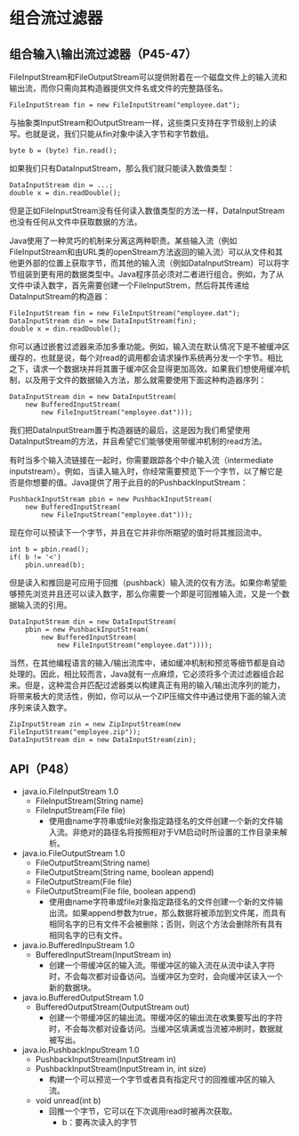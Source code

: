 # 组合流过滤器

## 组合输入\输出流过滤器（P45-47）

FileInputStream和FileOutputStream可以提供附着在一个磁盘文件上的输入流和输出流，而你只需向其构造器提供文件名或文件的完整路径名。

```text
FileInputStream fin = new FileInputStream("employee.dat");
```

与抽象类InputStream和OutputStream一样，这些类只支持在字节级别上的读写。也就是说，我们只能从fin对象中读入字节和字节数组。

```text
byte b = (byte) fin.read();
```

如果我们只有DataInputStream，那么我们就只能读入数值类型：

```text
DataInputStream din = ...;
double x = din.readDouble();
```

但是正如FileInputStream没有任何读入数值类型的方法一样，DataInputStream也没有任何从文件中获取数据的方法。

Java使用了一种灵巧的机制来分离这两种职责。某些输入流（例如FileInputStream和由URL类的openStream方法返回的输入流）可以从文件和其他更外部的位置上获取字节，而其他的输入流（例如DataInputStream）可以将字节组装到更有用的数据类型中。Java程序员必须对二者进行组合。例如，为了从文件中读入数字，首先需要创建一个FileInputStrem，然后将其传递给DataInputStream的构造器：

```text
FileInputStream fin = new FileInputStream("employee.dat");
DataInputStream din = new DataInputStream(fin);
double x = din.readDouble();
```

你可以通过嵌套过滤器来添加多重功能。例如，输入流在默认情况下是不被缓冲区缓存的，也就是说，每个对read的调用都会请求操作系统再分发一个字节。相比之下，请求一个数据块并将其置于缓冲区会显得更加高效。如果我们想使用缓冲机制，以及用于文件的数据输入方法，那么就需要使用下面这种构造器序列：

```text
DataInputStream din = new DataInputStream(
    new BufferedInputStream(
        new FileInputStream("employee.dat")));
```

我们把DataInputStream置于构造器链的最后，这是因为我们希望使用DataInputStream的方法，并且希望它们能够使用带缓冲机制的read方法。

有时当多个输入流链接在一起时，你需要跟踪各个中介输入流（intermediate inputstream）。例如，当读入输入时，你经常需要预览下一个字节，以了解它是否是你想要的值。Java提供了用于此目的的PushbackInputStream：

```text
PushbackInputStream pbin = new PushbackInputStream(
    new BufferedInputStream(
        new FileInputStream("employee.dat")));
```

现在你可以预读下一个字节，并且在它并非你所期望的值时将其推回流中。

```text
int b = pbin.read();
if( b != '<')
    pbin.unread(b);
```

但是读入和推回是可应用于回推（pushback）输入流的仅有方法。如果你希望能够预先浏览并且还可以读入数字，那么你需要一个即是可回推输入流，又是一个数据输入流的引用。

```text
DataInputStream din = new DataInputStream(
    pbin = new PushbackInputStream(
        new BufferedInputStream(
            new FileInputStream("employee.dat"))));
```

当然，在其他编程语言的输入/输出流库中，诸如缓冲机制和预览等细节都是自动处理的。因此，相比较而言，Java就有一点麻烦，它必须将多个流过滤器组合起来。但是，这种混合并匹配过滤器类以构建真正有用的输入/输出流序列的能力，将带来极大的灵活性，例如，你可以从一个ZIP压缩文件中通过使用下面的输入流序列来读入数字。

```text
ZipInputStream zin = new ZipInputStream(new FileInputStream("employee.zip"));
DataInputStream din = new DataInputStream(zin);
```

## API（P48）

* java.io.FileInputStream 1.0
  * FileInputStream\(String name\)
  * FileInputStream\(File file\)
    * 使用由name字符串或file对象指定路径名的文件创建一个新的文件输入流。非绝对的路径名将按照相对于VM启动时所设置的工作目录来解析。
* java.io.FileOutputStream 1.0
  * FileOutputStream\(String name\)
  * FileOutputStream\(String name, boolean append\)
  * FileOutputStream\(File file\)
  * FileOutputStream\(File file, boolean append\)
    * 使用由name字符串或file对象指定路径名的文件创建一个新的文件输出流。如果append参数为true，那么数据将被添加到文件尾，而具有相同名字的已有文件不会被删除；否则，则这个方法会删除所有具有相同名字的已有文件。
* java.io.BufferedInpuStream 1.0
  * BufferedInputStream\(InputStream in\)
    * 创建一个带缓冲区的输入流。带缓冲区的输入流在从流中读入字符时，不会每次都对设备访问。当缓冲区为空时，会向缓冲区读入一个新的数据块。
* java.io.BufferedOutputStream 1.0
  * BufferedOutputStream\(OutputStream out\)
    * 创建一个带缓冲区的输出流。带缓冲区的输出流在收集要写出的字符时，不会每次都对设备访问。当缓冲区填满或当流被冲刷时，数据就被写出。
* java.io.PushbackInpuStream 1.0
  * PushbackInputStream\(InputStream in\)
  * PushbackInputStream\(InputStream in, int size\)
    * 构建一个可以预览一个字节或者具有指定尺寸的回推缓冲区的输入流。
  * void unread\(int b\)
    * 回推一个字节，它可以在下次调用read时被再次获取。
      * b：要再次读入的字节

